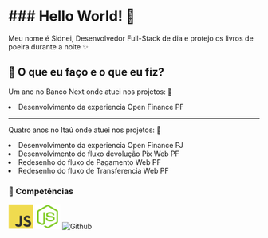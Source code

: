 <h1>### Hello World! 👋</h1>

<font>Meu nome é Sidnei, Desenvolvedor Full-Stack de dia e protejo os livros de poeira durante a noite ✨</font>

<h2>🌱 O que eu faço e o que eu fiz?</h2>

Um ano no Banco Next onde atuei nos projetos: 💼
<lo>
  <li>Desenvolvimento da experiencia Open Finance PF</li>
</lo>

<hr>
</hr>

Quatro anos no Itaú onde atuei nos projetos: 💼
<lo>
  <li>Desenvolvimento da experiencia Open Finance PJ</li>
  <li>Desenvolvimento do fluxo devolução Pix Web PF</li>
  <li>Redesenho do fluxo de Pagamento Web PF</li>
  <li>Redesenho do fluxo de Transferencia Web PF</li>
</lo>

<h3>🧰 Competências</h3>
<p dir="auto">
  <img
    src="https://raw.githubusercontent.com/devicons/devicon/1119b9f84c0290e0f0b38982099a2bd027a48bf1/icons/javascript/javascript-original.svg"
    alt="JavaScript" width="50" height="50" style="max-width: 100%;">
  <img
    src="https://raw.githubusercontent.com/devicons/devicon/1119b9f84c0290e0f0b38982099a2bd027a48bf1/icons/nodejs/nodejs-plain.svg"
    alt="NodeJS" width="50" height="50" style="max-width: 100%;">
  <img src="https://github.com/CyrisXD/CyrisXD/raw/master/assets/Github.png" alt="Github" style="max-width: 100%;">
</p>
